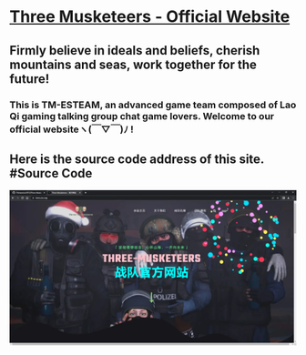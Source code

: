 # [Three Musketeers - Official Website ](https://tmes.eu.org/)
## Firmly believe in ideals and beliefs, cherish mountains and seas, work together for the future! 
### This is TM-ESTEAM, an advanced game team composed of Lao Qi gaming talking group chat game lovers. Welcome to our official websiteヽ(￣▽￣)ﾉ !
##  Here is the source code address of this site. #Source Code
[![Index](img/blog/inner_b1.webp "Index")](https://tmes.eu.org/)


